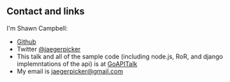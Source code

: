 ##  Contact and links

I'm Shawn Campbell:

- [Github](http://github.com/jaegerpicker)
- Twitter [@jaegerpicker](http://twitter.com/jaegerpicker)
- This talk and all of the sample code (including node.js, RoR, and django implemntations of the api) is at [GoAPITalk](http://github.com/jaegerpicker/GoAPITTalk)
- My email is [jaegerpicker@gmail.com](mailto://jaegerpicker@gmail.com)
